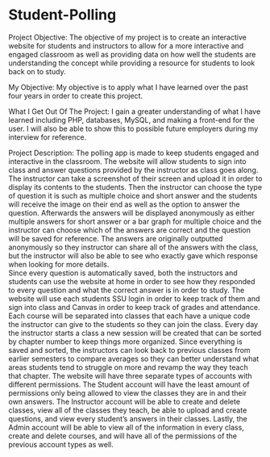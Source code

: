 # Student-Polling

Project Objective:
	The objective of my project is to create an interactive website for students and instructors to allow for a more interactive and engaged classroom as well as providing data on how well the students are understanding the concept while providing a resource for students to look back on to study.
  
My Objective:
	My objective is to apply what I have learned over the past four years in order to create this project.
  
What I Get Out Of The Project:
	I gain a greater understanding of what I have learned including PHP, databases, MySQL, and making a front-end for the user. I will also be able to show this to possible future employers during my interview for reference.

Project Description:
	The polling app is made to keep students engaged and interactive in the classroom. The website will allow students to sign into class and answer questions provided by the instructor as class goes along. 
The instructor can take a screenshot of their screen and upload it in order to display its contents to the students. Then the instructor can choose the type of question it is such as multiple choice and short answer and the students will receive the image on their end as well as the option to answer the question. Afterwards the answers will be displayed anonymously as either multiple answers for short answer or a bar graph for multiple choice and the instructor can choose which of the answers are correct and the question will be saved for reference. The answers are originally outputted anonymously so they instructor can share all of the answers with the class, but the instructor will also be able to see who exactly gave which response when looking for more details.   
Since every question is automatically saved, both the instructors and students can use the website at home in order to see how they responded to every question and what the correct answer is in order to study.
	The website will use each students SSU login in order to keep track of them and sign into class and Canvas in order to keep track of grades and attendance. Each course will be separated into classes that each have a unique code the instructor can give to the students so they can join the class. Every day the instructor starts a class a new session will be created that can be sorted by chapter number to keep things more organized. Since everything is saved and sorted, the instructors can look back to previous classes from earlier semesters to compare averages so they can better understand what areas students tend to struggle on more and revamp the way they teach that chapter.
	The website will have three separate types of accounts with different permissions. The Student account will have the least amount of permissions only being allowed to view the classes they are in and their own answers. The Instructor account will be able to create and delete classes, view all of the classes they teach, be able to upload and create questions, and view every student’s answers in their classes. Lastly, the Admin account will be able to view all of the information in every class, create and delete courses, and will have all of the permissions of the previous account types as well.
